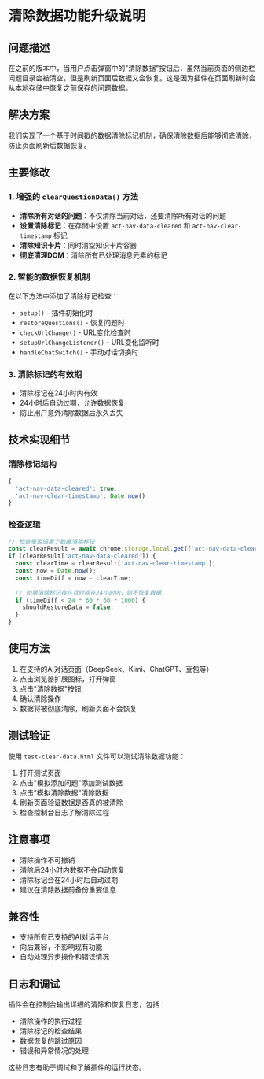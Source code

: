 # 清除数据功能升级说明

## 问题描述

在之前的版本中，当用户点击弹窗中的"清除数据"按钮后，虽然当前页面的侧边栏问题目录会被清空，但是刷新页面后数据又会恢复。这是因为插件在页面刷新时会从本地存储中恢复之前保存的问题数据。

## 解决方案

我们实现了一个基于时间戳的数据清除标记机制，确保清除数据后能够彻底清除，防止页面刷新后数据恢复。

## 主要修改

### 1. 增强的 `clearQuestionData()` 方法

- **清除所有对话的问题**：不仅清除当前对话，还要清除所有对话的问题
- **设置清除标记**：在存储中设置 `act-nav-data-cleared` 和 `act-nav-clear-timestamp` 标记
- **清除知识卡片**：同时清空知识卡片容器
- **彻底清理DOM**：清除所有已处理消息元素的标记

### 2. 智能的数据恢复机制

在以下方法中添加了清除标记检查：
- `setup()` - 插件初始化时
- `restoreQuestions()` - 恢复问题时
- `checkUrlChange()` - URL变化检查时
- `setupUrlChangeListener()` - URL变化监听时
- `handleChatSwitch()` - 手动对话切换时

### 3. 清除标记的有效期

- 清除标记在24小时内有效
- 24小时后自动过期，允许数据恢复
- 防止用户意外清除数据后永久丢失

## 技术实现细节

### 清除标记结构

```javascript
{
  'act-nav-data-cleared': true,
  'act-nav-clear-timestamp': Date.now()
}
```

### 检查逻辑

```javascript
// 检查是否设置了数据清除标记
const clearResult = await chrome.storage.local.get(['act-nav-data-cleared', 'act-nav-clear-timestamp']);
if (clearResult['act-nav-data-cleared']) {
  const clearTime = clearResult['act-nav-clear-timestamp'];
  const now = Date.now();
  const timeDiff = now - clearTime;
  
  // 如果清除标记存在且时间在24小时内，则不恢复数据
  if (timeDiff < 24 * 60 * 60 * 1000) {
    shouldRestoreData = false;
  }
}
```

## 使用方法

1. 在支持的AI对话页面（DeepSeek、Kimi、ChatGPT、豆包等）
2. 点击浏览器扩展图标，打开弹窗
3. 点击"清除数据"按钮
4. 确认清除操作
5. 数据将被彻底清除，刷新页面不会恢复

## 测试验证

使用 `test-clear-data.html` 文件可以测试清除数据功能：

1. 打开测试页面
2. 点击"模拟添加问题"添加测试数据
3. 点击"模拟清除数据"清除数据
4. 刷新页面验证数据是否真的被清除
5. 检查控制台日志了解清除过程

## 注意事项

- 清除操作不可撤销
- 清除后24小时内数据不会自动恢复
- 清除标记会在24小时后自动过期
- 建议在清除数据前备份重要信息

## 兼容性

- 支持所有已支持的AI对话平台
- 向后兼容，不影响现有功能
- 自动处理异步操作和错误情况

## 日志和调试

插件会在控制台输出详细的清除和恢复日志，包括：
- 清除操作的执行过程
- 清除标记的检查结果
- 数据恢复的跳过原因
- 错误和异常情况的处理

这些日志有助于调试和了解插件的运行状态。
